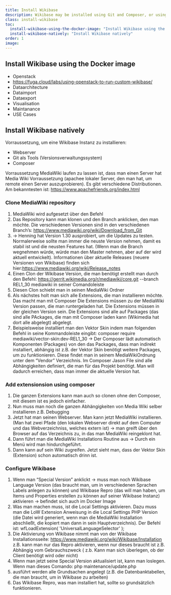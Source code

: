 ```yaml
---
title: Install Wikibase
description: Wikibase may be installed using Git and Composer, or using the Wikibase Docker image.
class: install-wikibase
toc:
  install-wikibase-using-the-docker-image: "Install Wikibase using the Docker image"
  install-wikibase-natively: "Install Wikibase natively"
order: 1
image:
---
```


## Install Wikibase using the Docker image

- Openstack
- https://fuga.cloud/labs/using-openstack-to-run-custom-wikibase/
- Dataarchitecture
- Dataimport 
- Dataexport
- Visualisation 
- Maintanance 
- USE Cases 

## Install Wikibase natively

Vorraussetzung, um eine Wikibase Instanz zu installieren:
- Webserver
- Git als Tools (Versionsverwaltungssystem) 
- Composer

Vorraussetzung MediaWiki laufen zu lassen ist, dass man einen Server hat Media Wiki Vorraussetzung (apachee lokaler Server, den man hat, um remote einen Server auszuprobieren). Es gibt verschiedene Distributionen. Am bekanntesten ist: https://www.apachefriends.org/index.html

### Clone MediaWiki repository

1. MediaWiki wird aufgesetzt über den Befehl 
2. Das Repository kann man klonen und den Branch anklicken, den man möchte. Die verschiedenen Versionen sind in den verschiedenen Branch’s: https://www.mediawiki.org/wiki/Download_from_Git
4.  → Henning hat Version 1.30 ausprobiert, um die Updates zu testen. Normalerweise sollte man immer die neuste Version nehmen, damit es stabil ist und die neusten Features hat.
(Wenn man die Branch wegnehmen würde, würde man den Master nehmen, aber auf der wird aktuell entwickelt). Informationen über aktuelle Releases (neuere Versionen von Wikibase) finden sich hier:https://www.mediawiki.org/wiki/Release_notes
5. Einen Clon der Wikibase Version, die man benötigt erstellt man durch den Befehl: https://gerrit.wikimedia.org/r/mediawiki/core.git --branch REL1_30 mediawiki in seiner Comandoleiste
6. Diesen Clon schiebt man in seinen MediaWiki Ordner 
7. Als nächstes holt man sich alle Extensions, die man installieren möchte. Das macht man mit Composer 
Die Extensions müssen zu der MediaWiki Version passen, die man runtergeladen hat. Die Extensions müssen in der gleichen Version sein. Die Extensions sind alle auf Packages (das sind alle PAckages, die man mit Composer laden kann (Wikimedia hat dort alle abgelegt) abgelegt. 
8. Beispielsweise installiert man den Vektor Skin indem man folgenden Befehl in seine Kommandoleiste eingibt: composer require mediawiki/vector-skin:dev-REL1_30 → Der Composer lädt automatisch Komponenten (Packages) von den das Packages, dass man indirekt installiert, abhängig ist z.B. der Vektor Skin benötigt weitere Packages, um zu funktionieren. Diese findet man in seinem MediaWikiOrdnung unter dem “Vendor” Verzeichnis. Im Composer Jason File sind alle Abhängigkeiten definiert, die man für das Projekt benötigt. Man will dadurch erreichen, dass man immer die aktuelle Version hat.

### Add extensionsion using composer
  
1. Die ganzen Extensions kann man auch so clonen ohne den Composer, mit diesem ist es jedoch einfacher.
2. Nun muss man noch die ganzen Abhängigkeiten von Media Wiki selber installieren z.B. Debugging
3. Jetzt hat man seinen Webserver. Man kann jetzt MediaWiki installieren. (Man hat zwei Pfade (den lokalen Webserver direkt auf dem Computer und das Webverzeichniss, welches extern ist) → man greift über den Browser auf das Verzeichnis zu, in das man MediaWiki reingeklont hat.
4. Dann führt man die MediaWiki Installations Routine aus → Durch ein Menü wird man hindurchgeführt. 
5. Dann kann auf sein Wiki zugreifen. Jetzt sieht man, dass der Vektor Skin (Extension) schon automatisch drinn ist. 

### Configure Wikibase

1. Wenn man “Special Version” anklickt → muss man noch Wikibase Language Version (das braucht man, um in verschiedenen Sprachen Labels anlegen zu können) und Wikibase Repro (das will man haben, um Items und Properties erstellen zu können auf seiner Wikibase Instanz) aktivieren → befindet sich auch im Docker Image
2. Was man machen muss, ist die Local Settings aktivieren. Dazu muss man die LoW Extension Anweisung in die Local Settings PHP Version (die Datei wird generiert, wenn man die MediaWiki Installation abschließt, die kopiert man dann in sein Hauptverzeichnis). Der Befehl ist: wfLoadExtension( 'UniversalLanguageSelector' ); 
3. Die Aktivierung von Wikibase nimmt man von der Wikibase Installationsseite: https://www.mediawiki.org/wiki/Wikibase/Installation z.B. kann man nur das Repro aktivieren, wenn nur dieses braucht ist z.B. Abhängig vom Gebrauchszweck ( z.b. Kann man sich überlegen, ob der Client benötigt wird oder nicht)
4. Wenn man jetzt seine Special Version aktualisiert ist, kann man loslegen. Wenn man dieses Comando: php maintenance/update.php
5.  ausführt werden alle Grundsachen angelegt (z.B. die Datenbanktabellen, die man braucht, um in Wikibase zu arbeiten)
6. Das Wikibase Repro, was man installiert hat, sollte so grundsätzlich funktionieren. 
